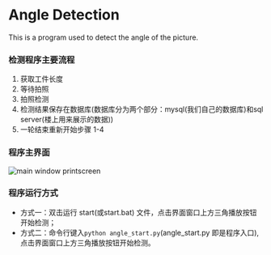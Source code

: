 # Angle Detection
This is a program used to detect the angle of the picture.

### 检测程序主要流程
1. 获取工件长度
2. 等待拍照
3. 拍照检测
4. 检测结果保存在数据库(数据库分为两个部分：mysql(我们自己的数据库)和sql server(楼上用来展示的数据))
5. 一轮结束重新开始步骤 1-4

### 程序主界面
![main window printscreen](main%20window%20printscreen.png)

### 程序运行方式

* 方式一：双击运行 start(或start.bat) 文件，点击界面窗口上方三角播放按钮开始检测；
* 方式二：命令行键入`python angle_start.py`(angle_start.py 即是程序入口), 点击界面窗口上方三角播放按钮开始检测。
